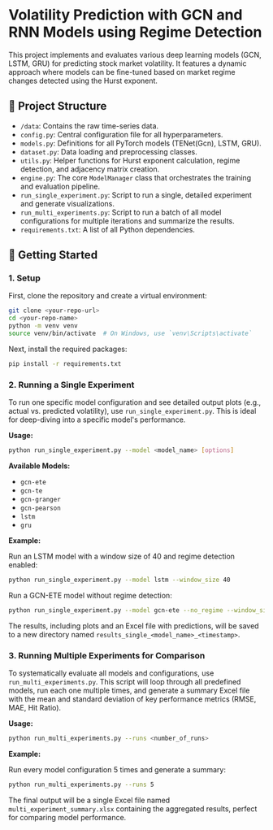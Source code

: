 # Volatility Prediction with GCN and RNN Models using Regime Detection

This project implements and evaluates various deep learning models (GCN, LSTM, GRU) for predicting stock market volatility. It features a dynamic approach where models can be fine-tuned based on market regime changes detected using the Hurst exponent.

## 📂 Project Structure

-   `/data`: Contains the raw time-series data.
-   `config.py`: Central configuration file for all hyperparameters.
-   `models.py`: Definitions for all PyTorch models (TENet(Gcn), LSTM, GRU).
-   `dataset.py`: Data loading and preprocessing classes.
-   `utils.py`: Helper functions for Hurst exponent calculation, regime detection, and adjacency matrix creation.
-   `engine.py`: The core `ModelManager` class that orchestrates the training and evaluation pipeline.
-   `run_single_experiment.py`: Script to run a single, detailed experiment and generate visualizations.
-   `run_multi_experiments.py`: Script to run a batch of all model configurations for multiple iterations and summarize the results.
-   `requirements.txt`: A list of all Python dependencies.

## 🚀 Getting Started

### 1. Setup

First, clone the repository and create a virtual environment:

```bash
git clone <your-repo-url>
cd <your-repo-name>
python -m venv venv
source venv/bin/activate  # On Windows, use `venv\Scripts\activate`
```

Next, install the required packages:

```bash
pip install -r requirements.txt
```

### 2. Running a Single Experiment

To run one specific model configuration and see detailed output plots (e.g., actual vs. predicted volatility), use `run_single_experiment.py`. This is ideal for deep-diving into a specific model's performance.

**Usage:**

```bash
python run_single_experiment.py --model <model_name> [options]
```

**Available Models:**
-   `gcn-ete`
-   `gcn-te`
-   `gcn-granger`
-   `gcn-pearson`
-   `lstm`
-   `gru`

**Example:**

Run an LSTM model with a window size of 40 and regime detection enabled:

```bash
python run_single_experiment.py --model lstm --window_size 40
```

Run a GCN-ETE model without regime detection:

```bash
python run_single_experiment.py --model gcn-ete --no_regime --window_size 20
```

The results, including plots and an Excel file with predictions, will be saved to a new directory named `results_single_<model_name>_<timestamp>`.

### 3. Running Multiple Experiments for Comparison

To systematically evaluate all models and configurations, use `run_multi_experiments.py`. This script will loop through all predefined models, run each one multiple times, and generate a summary Excel file with the mean and standard deviation of key performance metrics (RMSE, MAE, Hit Ratio).

**Usage:**

```bash
python run_multi_experiments.py --runs <number_of_runs>
```

**Example:**

Run every model configuration 5 times and generate a summary:

```bash
python run_multi_experiments.py --runs 5
```

The final output will be a single Excel file named `multi_experiment_summary.xlsx` containing the aggregated results, perfect for comparing model performance.